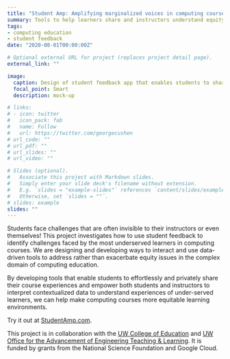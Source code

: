 ```yaml
---
title: "Student Amp: Amplifying marginalized voices in computing courses"
summary: Tools to help learners share and instructors understand equity issues in a computing courses.
tags:
- computing education
- student feedback
date: "2020-08-01T00:00:00Z"

# Optional external URL for project (replaces project detail page).
external_link: ""

image:
  caption: Design of student feedback app that enables students to share efficiently.
  focal_point: Smart
  description: mock-up

# links:
# - icon: twitter
#   icon_pack: fab
#   name: Follow
#   url: https://twitter.com/georgecushen
# url_code: ""
# url_pdf: ""
# url_slides: ""
# url_video: ""

# Slides (optional).
#   Associate this project with Markdown slides.
#   Simply enter your slide deck's filename without extension.
#   E.g. `slides = "example-slides"` references `content/slides/example-slides.md`.
#   Otherwise, set `slides = ""`.
# slides: example
slides: ""
---
```


Students face challenges that are often invisible to their instructors or even themselves! This project investigates how to use student feedback to identify challenges faced by the most underserved learners in computing courses. We are designing and developing ways to interact and use data-driven tools to address rather than exacerbate equity issues in the complex domain of computing education. 

By developing tools that enable students to effortlessly and privately share their course experiences and empower both students and instructors to interpret contextualized data to understand experiences of under-served learners, we can help make computing courses more equitable learning environments.

Try it out at [StudentAmp.com](https://studentamp.com/).

This project is in collaboration with the [UW College of Education](https://education.uw.edu/) and [UW Office for the Advancement of Engineering Teaching & Learning](https://www.engr.washington.edu/mycoe/oaetl). It is funded by grants from the National Science Foundation and Google Cloud.